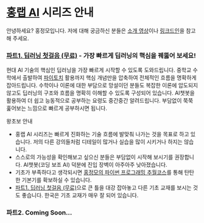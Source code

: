 # [홍랩 AI](https://www.honglab.ai/) 시리즈 안내

안녕하세요? 홍정모입니다. 저에 대해 궁금하신 분들은 [소개 영상](https://youtu.be/0zL3EVl37Cs)이나 [링크드인](https://www.linkedin.com/in/jeong-mo-hong-63209ab4/)을 참고해 주세요.

### [파트1. 딥러닝 첫걸음 (무료)](https://www.honglab.ai/courses/aipt1) - 가장 빠르게 딥러닝의 핵심을 꿰뚫어 보세요!

현대 AI 기술의 핵심인 딥러닝을 가장 빠르게 시작할 수 있도록 도와드립니다. 
중학교 수학에서 출발하여 [파이토치](https://pytorch.org/) 활용까지 핵심 개념만을 압축하여 전체적인 흐름을 명확하게 잡아드립니다.
수학이나 이론에 대한 부담으로 망설이던 분들도 복잡한 이론에 압도되지 않고도 딥러닝의 구조와 흐름을 명확히 이해할 수 있도록 구성되어 있습니다.
AI챗봇을 활용하여 더 쉽고 능동적으로 공부하는 요령도 중간중간 알려드립니다.
부담없이 쭉쭉 훑어보는 느낌으로 빠르게 공부하시면 됩니다. 

왕초보 안내
- 홍랩 AI 시리즈는 빠르게 진화하는 기술 흐름에 발맞춰 나가는 것을 목표로 하고 있습니다. 저의 다른 강의들처럼 디테일이 많거나 실습을 많이 시키거나 하지는 않습니다.
- 스스로의 가능성을 확인해보고 싶으신 분들은 부담없이 시작해 보시기를 권장합니다. AI챗봇(코딩 보조 AI) 덕분에 진입 장벽이 아주아주 낮아졌습니다.
- 기초가 부족하다고 생각되시면 [홍정모의 파이썬 프로그래밍 추월코스](https://www.honglab.ai/courses/python)를 통해 탄탄한 기본기를 확보하실 수 있습니다.
- [파트1. 딥러닝 첫걸음 (무료)](https://www.honglab.ai/courses/aipt1)으로 큰 틀을 대강 잡아놓고 다른 기초 교재를 보시는 것도 좋습니다. 한국은 기초 교재가 매우 잘 되어 있습니다.

### 파트2. Coming Soon...
